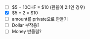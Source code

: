 - [ ] $5 + 10CHF = $10 (환율이 2:1인 경우)
- [x] $5 * 2 = $10
- [ ] amount를 private으로 만들기
- [ ] Dollar 부작용?
- [ ] Money 반올림?